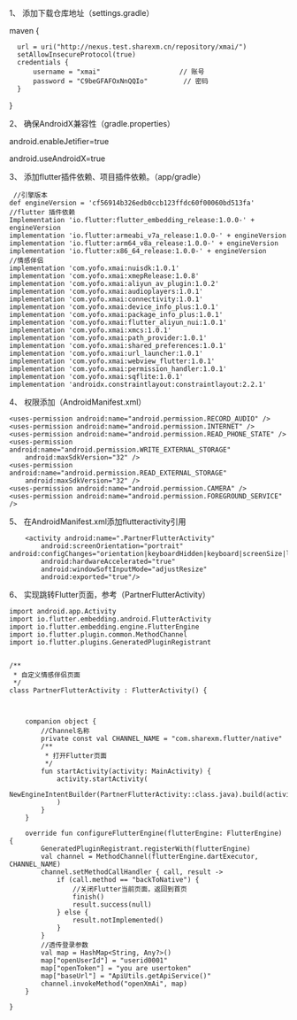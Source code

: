 1、	添加下载仓库地址（settings.gradle）

  maven {
  
      url = uri("http://nexus.test.sharexm.cn/repository/xmai/")
      setAllowInsecureProtocol(true)
      credentials {
          username = "xmai"                    // 账号
          password = "C9beGFAFOxNnQQIo"         // 密码
      }
  }

2、	确保AndroidX兼容性（gradle.properties）

android.enableJetifier=true

android.useAndroidX=true

3、	添加flutter插件依赖、项目插件依赖。（app/gradle）

     //引擎版本
    def engineVersion = 'cf56914b326edb0ccb123ffdc60f00060bd513fa'
    //flutter 插件依赖
    Implementation 'io.flutter:flutter_embedding_release:1.0.0-' + engineVersion
    implementation 'io.flutter:armeabi_v7a_release:1.0.0-' + engineVersion
    implementation 'io.flutter:arm64_v8a_release:1.0.0-' + engineVersion
    implementation 'io.flutter:x86_64_release:1.0.0-' + engineVersion
    //情感伴侣
    implementation 'com.yofo.xmai:nuisdk:1.0.1'
    implementation 'com.yofo.xmai:xmepRelease:1.0.8'
    implementation 'com.yofo.xmai:aliyun_av_plugin:1.0.2'
    implementation 'com.yofo.xmai:audioplayers:1.0.1'
    implementation 'com.yofo.xmai:connectivity:1.0.1'
    implementation 'com.yofo.xmai:device_info_plus:1.0.1'
    implementation 'com.yofo.xmai:package_info_plus:1.0.1'
    implementation 'com.yofo.xmai:flutter_aliyun_nui:1.0.1'
    implementation 'com.yofo.xmai:xmcs:1.0.1'
    implementation 'com.yofo.xmai:path_provider:1.0.1'
    implementation 'com.yofo.xmai:shared_preferences:1.0.1'
    implementation 'com.yofo.xmai:url_launcher:1.0.1'
    implementation 'com.yofo.xmai:webview_flutter:1.0.1'
    implementation 'com.yofo.xmai:permission_handler:1.0.1'
    implementation 'com.yofo.xmai:sqflite:1.0.1'
    implementation 'androidx.constraintlayout:constraintlayout:2.2.1'

4、	权限添加（AndroidManifest.xml）

  <uses-feature
        android:name="android.hardware.camera"
        android:required="false" />

    <uses-permission android:name="android.permission.RECORD_AUDIO" />
    <uses-permission android:name="android.permission.INTERNET" />
    <uses-permission android:name="android.permission.READ_PHONE_STATE" />
    <uses-permission android:name="android.permission.WRITE_EXTERNAL_STORAGE"
        android:maxSdkVersion="32" />
    <uses-permission android:name="android.permission.READ_EXTERNAL_STORAGE"
        android:maxSdkVersion="32" />
    <uses-permission android:name="android.permission.CAMERA" />
    <uses-permission android:name="android.permission.FOREGROUND_SERVICE" />

5、	在AndroidManifest.xml添加flutteractivity引用

        <activity android:name=".PartnerFlutterActivity"
            android:screenOrientation="portrait" android:configChanges="orientation|keyboardHidden|keyboard|screenSize|locale|layoutDirection|fontScale|screenLayout|density|uiMode"
            android:hardwareAccelerated="true"
            android:windowSoftInputMode="adjustResize"
            android:exported="true"/>

6、	实现跳转Flutter页面，参考（PartnerFlutterActivity）


    import android.app.Activity
    import io.flutter.embedding.android.FlutterActivity
    import io.flutter.embedding.engine.FlutterEngine
    import io.flutter.plugin.common.MethodChannel
    import io.flutter.plugins.GeneratedPluginRegistrant
    
    
    /**
     * 自定义情感伴侣页面
     */
    class PartnerFlutterActivity : FlutterActivity() {
    
    
    
        companion object {
            //Channel名称
            private const val CHANNEL_NAME = "com.sharexm.flutter/native"
            /**
             * 打开Flutter页面
             */
            fun startActivity(activity: MainActivity) {
                activity.startActivity(
                    NewEngineIntentBuilder(PartnerFlutterActivity::class.java).build(activity)
                )
            }
        }
    
        override fun configureFlutterEngine(flutterEngine: FlutterEngine) {
            GeneratedPluginRegistrant.registerWith(flutterEngine)
            val channel = MethodChannel(flutterEngine.dartExecutor, CHANNEL_NAME)
            channel.setMethodCallHandler { call, result ->
                if (call.method == "backToNative") {
                    //关闭Flutter当前页面，返回到首页
                    finish()
                    result.success(null)
                } else {
                    result.notImplemented()
                }
            }
            //透传登录参数
            val map = HashMap<String, Any?>()
            map["openUserId"] = "userid0001"
            map["openToken"] = "you are usertoken"
            map["baseUrl"] = "ApiUtils.getApiService()"
            channel.invokeMethod("openXmAi", map)
        }
    
    }



          



